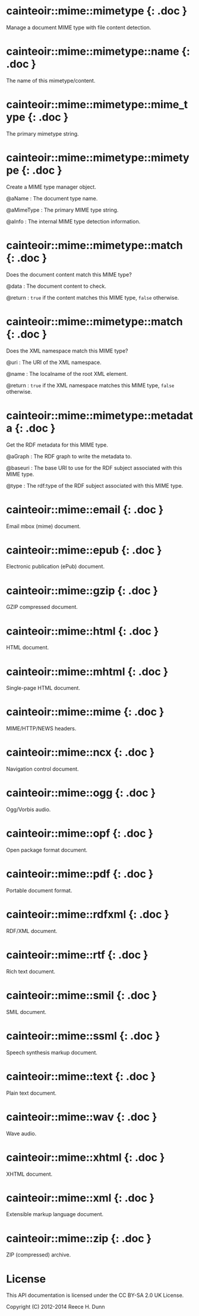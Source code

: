 # cainteoir::mime::mimetype {: .doc }

Manage a document MIME type with file content detection.

# cainteoir::mime::mimetype::name {: .doc }

The name of this mimetype/content.

# cainteoir::mime::mimetype::mime_type {: .doc }

The primary mimetype string.

# cainteoir::mime::mimetype::mimetype {: .doc }

Create a MIME type manager object.

@aName
: The document type name.

@aMimeType
: The primary MIME type string.

@aInfo
: The internal MIME type detection information.

# cainteoir::mime::mimetype::match {: .doc }

Does the document content match this MIME type?

@data
: The document content to check.

@return
: `true` if the content matches this MIME type, `false` otherwise.

# cainteoir::mime::mimetype::match {: .doc }

Does the XML namespace match this MIME type?

@uri
: The URI of the XML namespace.

@name
: The localname of the root XML element.

@return
: `true` if the XML namespace matches this MIME type, `false` otherwise.

# cainteoir::mime::mimetype::metadata {: .doc }

Get the RDF metadata for this MIME type.

@aGraph
: The RDF graph to write the metadata to.

@baseuri
: The base URI to use for the RDF subject associated with this MIME type.

@type
: The rdf:type of the RDF subject associated with this MIME type.

# cainteoir::mime::email {: .doc }

Email mbox (mime) document.

# cainteoir::mime::epub {: .doc }

Electronic publication (ePub) document.

# cainteoir::mime::gzip {: .doc }

GZIP compressed document.

# cainteoir::mime::html {: .doc }

HTML document.

# cainteoir::mime::mhtml {: .doc }

Single-page HTML document.

# cainteoir::mime::mime {: .doc }

MIME/HTTP/NEWS headers.

# cainteoir::mime::ncx {: .doc }

Navigation control document.

# cainteoir::mime::ogg {: .doc }

Ogg/Vorbis audio.

# cainteoir::mime::opf {: .doc }

Open package format document.

# cainteoir::mime::pdf {: .doc }

Portable document format.

# cainteoir::mime::rdfxml {: .doc }

RDF/XML document.

# cainteoir::mime::rtf {: .doc }

Rich text document.

# cainteoir::mime::smil {: .doc }

SMIL document.

# cainteoir::mime::ssml {: .doc }

Speech synthesis markup document.

# cainteoir::mime::text {: .doc }

Plain text document.

# cainteoir::mime::wav {: .doc }

Wave audio.

# cainteoir::mime::xhtml {: .doc }

XHTML document.

# cainteoir::mime::xml {: .doc }

Extensible markup language document.

# cainteoir::mime::zip {: .doc }

ZIP (compressed) archive.

# License

This API documentation is licensed under the CC BY-SA 2.0 UK License.

Copyright (C) 2012-2014 Reece H. Dunn
